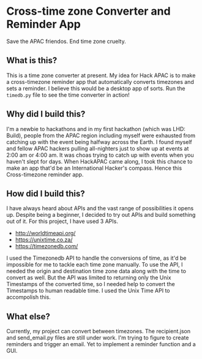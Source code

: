 # Cross-time zone Converter and Reminder App
Save the APAC friendos. End time zone cruelty.

## What is this?
This is a time zone converter at present. My idea for Hack APAC is to make a cross-timezone reminder app that automatically converts timezones and sets a reminder. I believe this would be a desktop app of sorts. Run the `timedb.py` file to see the time converter in action! 

## Why did I build this?
I'm a newbie to hackathons and in my first hackathon (which was LHD: Build), people from the APAC region including myself were exhausted from catching up with the event being halfway across the Earth. I found myself and fellow APAC hackers pulling all-nighters just to show up at events at 2:00 am or 4:00 am. It was choas trying to catch up with events when you haven't slept for days. When HackAPAC came along, I took this chance to make an app that'd be an International Hacker's compass. Hence this Cross-timezone reminder app.

## How did I build this? 
I have always heard about APIs and the vast range of possibilities it opens up. Despite being a beginner, I decided to try out APIs and build something out of it. For this project, I have used 3 APIs.

 - http://worldtimeapi.org/
 - https://unixtime.co.za/
 - https://timezonedb.com/
 
I used the Timezonedb API to handle the conversions of time, as it'd be impossible for me to tackle each time zone manually. To use the API, I needed the origin and destination time zone data along with the time to convert as well. But the API was limited to returning only the Unix Timestamps of the converted time, so I needed help to convert the Timestamps to human readable time. I used the Unix Time API to accompolish this. 

## What else?
Currently, my project can convert between timezones. The recipient.json and send_email.py files are still under work. I'm trying to figure to create reminders and trigger an email. Yet to implement a reminder function and a GUI.
